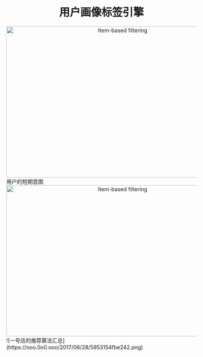 # <div  align="center">**用户画像标签引擎**</div>



 <div  align="center"> <img src="https://ooo.0o0.ooo/2017/06/28/595315c69ae9a.png" width="600" height="400" alt="Item-based filtering" /></div>
  用户的短期意图

 <div  align="center"> <img src="https://ooo.0o0.ooo/2017/06/28/5953154fbe242.png" width="600" height="400" alt="Item-based filtering" /></div>
![一号店的推荐算法汇总](https://ooo.0o0.ooo/2017/06/28/5953154fbe242.png)
